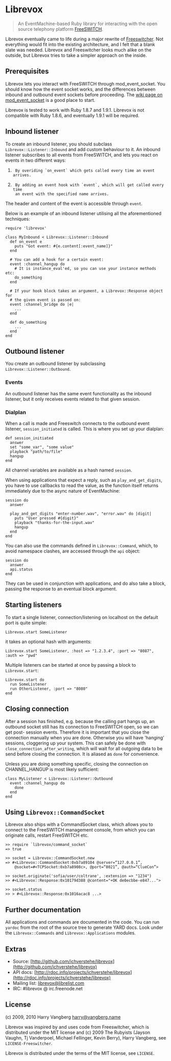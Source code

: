 # Librevox

> An EventMachine-based Ruby library for interacting with the open source 
> telephony platform [FreeSWITCH](http://www.freeswitch.org).

Librevox eventually came to life during a major rewrite of
[Freeswitcher](http://code.rubyists.com/projects/fs/). Not everything would
fit into the existing architecture, and I felt that a blank slate was needed.
Librevox and Freeswitcher looks much alike on the outside, but Librevox tries
to take a simpler approach on the inside.

## Prerequisites

Librevox lets you interact with FreeSWITCH through mod_event_socket. You
should know how the event socket works, and the differences between inbound and
outbound event sockets before proceeding. The
[wiki page on mod_event_socket](http://wiki.freeswitch.org/wiki/Event_Socket) is
a good place to start.

Librevox is tested to work with Ruby 1.8.7 and 1.9.1. Librevox is not compatible
with Ruby 1.8.6, and eventually 1.9.1 will be required.

## Inbound listener

To create an inbound listener, you should subclass `Librevox::Listener::Inbound`
and add custom behaviour to it. An inbound listener subscribes to all events
from FreeSWITCH, and lets you react on events in two different ways:

1.      By overiding `on_event` which gets called every time an event arrives.

2.      By adding an event hook with `event`, which will get called every time
        an event with the specified name arrives.

The header and content of the event is accessible through `event`.

Below is an example of an inbound listener utilising all the aforementioned
techniques:

    require 'librevox'

    class MyInbound < Librevox::Listener::Inbound
      def on_event e
        puts "Got event: #{e.content[:event_name]}"
      end
     
      # You can add a hook for a certain event:
      event :channel_hangup do
        # It is instance_eval'ed, so you can use your instance methods etc:
        do_something
      end

      # If your hook block takes an argument, a Librevox::Response object for
      # the given event is passed on:
      event :channel_bridge do |e|
        ...
      end
     
      def do_something
        ...
      end
    end

## Outbound listener

You create an outbound listener by subclassing `Librevox::Listener::Outbound`. 

### Events

An outbound listener has the same event functionality as the inbound listener,
but it only receives events related to that given session.

### Dialplan

When a call is made and Freeswitch connects to the outbound event listener,
`session_initiated` is called. This is where you set up your dialplan:

    def session_initiated
      answer
      set "some_var", "some value"
      playback "path/to/file"
      hangup
    end

All channel variables are available as a hash named `session`.

When using applications that expect a reply, such as `play_and_get_digits`,
you have to use callbacks to read the value, as the function itself returns
immediately due to the async nature of EventMachine:

    session do
      answer

      play_and_get_digits "enter-number.wav", "error.wav" do |digit|
        puts "User pressed #{digit}"
        playback "thanks-for-the-input.wav"
        hangup
      end
    end

You can also use the commands defined in `Librevox::Command`, which, to avoid
namespace clashes, are accessed through the `api` object:
    
    session do
      answer
      api.status
    end

They can be used in conjunction with applications, and do also take a block,
passing the response to an eventual block argument.

## Starting listeners

To start a single listener, connection/listening on localhost on the default
port is quite simple:

    Librevox.start SomeListener

it takes an optional hash with arguments:

    Librevox.start SomeListener, :host => "1.2.3.4", :port => "8087", :auth => "pwd"

Multiple listeners can be started at once by passing a block to `Librevox.start`:

    Librevox.start do
      run SomeListener
      run OtherListener, :port => "8080"
    end

## Closing connection

After a session has finished, e.g. because the calling part hangs up, an
outbound socket still has its connection to FreeSWITCH open, so we can get post-
session events. Therefore it is important that you close the connection manually
when you are done. Otherwise you will have 'hanging' sessions, cloggering up
your system. This can safely be done with `close_connection_after_writing`,
which will wait for all outgoing data to be send before closing the connection.
It is aliased as `done` for convenience.

Unless you are doing something specific, closing the connection on CHANNEL_HANGUP
is most likely sufficient:
    
    class MyListener < Librevox::Listener::Outbound
      event :channel_hangup do
        done
      end
    end

## Using `Librevox::CommandSocket`

Librevox also ships with a CommandSocket class, which allows you to connect
to the FreeSWITCH management console, from which you can originate calls,
restart FreeSWITCH etc.

    >> require `librevox/command_socket`
    => true
    
    >> socket = Librevox::CommandSocket.new
    => #<Librevox::CommandSocket:0xb7a89104 @server=“127.0.0.1”,
        @socket=#<TCPSocket:0xb7a8908c>, @port=“8021”, @auth=“ClueCon”>

    >> socket.originate('sofia/user/coltrane', :extension => "1234")
    >> #<Librevox::Response:0x10179d388 @content="+OK de0ecbbe-e847...">
    
    >> socket.status
    >> > #<Librevox::Response:0x1016acac8 ...>

## Further documentation

All applications and commands are documented in the code. You can run
`yardoc` from the root of the source tree to generate YARD docs. Look under
the `Librevox::Commands` and `Librevox::Applications` modules.

## Extras

* Source: [http://github.com/ichverstehe/librevox](http://github.com/ichverstehe/librevox)
* API docs: [http://rdoc.info/projects/ichverstehe/librevox](http://rdoc.info/projects/ichverstehe/librevox)
* Mailing list: librevox@librelist.com
* IRC: #librevox @ irc.freenode.net

## License

(c) 2009, 2010 Harry Vangberg <harry@vangberg.name>

Librevox was inspired by and uses code from Freeswitcher, which is distributed
under the MIT license and (c) 2009 The Rubyists (Jayson Vaughn, Tj Vanderpoel,
Michael Fellinger, Kevin Berry), Harry Vangberg, see `LICENSE-Freeswitcher`.

Librevox is distributed under the terms of the MIT license, see `LICENSE`.
